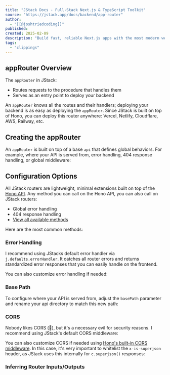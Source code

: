 ```yaml
---
title: "JStack Docs - Full-Stack Next.js & TypeScript Toolkit"
source: "https://jstack.app/docs/backend/app-router"
author:
  - "[[@joshtriedcoding]]"
published:
created: 2025-02-09
description: "Build fast, reliable Next.js apps with the most modern web technologies."
tags:
  - "clippings"
---
```

## appRouter Overview

The `appRouter` in JStack:

- Routes requests to the procedure that handles them
- Serves as an entry point to deploy your backend

An `appRouter` knows all the routes and their handlers; deploying your backend is as easy as deploying the `appRouter`. Since JStack is built on top of Hono, you can deploy this router anywhere: Vercel, Netlify, Cloudflare, AWS, Railway, etc.

## Creating the appRouter

An `appRouter` is built on top of a base `api` that defines global behaviors. For example, where your API is served from, error handling, 404 response handling, or global middleware:

## Configuration Options

All JStack routers are lightweight, minimal extensions built on top of the [Hono API](https://hono.dev/docs/api/hono). Any method you can call on the Hono API, you can also call on JStack routers:

- Global error handling
- 404 response handling
- [View all available methods](https://hono.dev/docs/api/hono)

Here are the most common methods:

### Error Handling

I recommend using JStacks default error handler via `j.defaults.errorHandler`. It catches all router errors and returns standardized error responses that you can easily handle on the frontend.

You can also customize error handling if needed:

### Base Path

To configure where your API is served from, adjust the `basePath` parameter and rename your api directory to match this new path:

### CORS

Nobody likes CORS (🤮), but it's a necessary evil for security reasons. I recommend using JStack's default CORS middleware:

You can also customize CORS if needed using [Hono's built-in CORS middleware](https://hono.dev/docs/middleware/builtin/cors). In this case, it's very important to whitelist the `x-is-superjson` header, as JStack uses this internally for `c.superjson()` responses:

### Inferring Router Inputs/Outputs